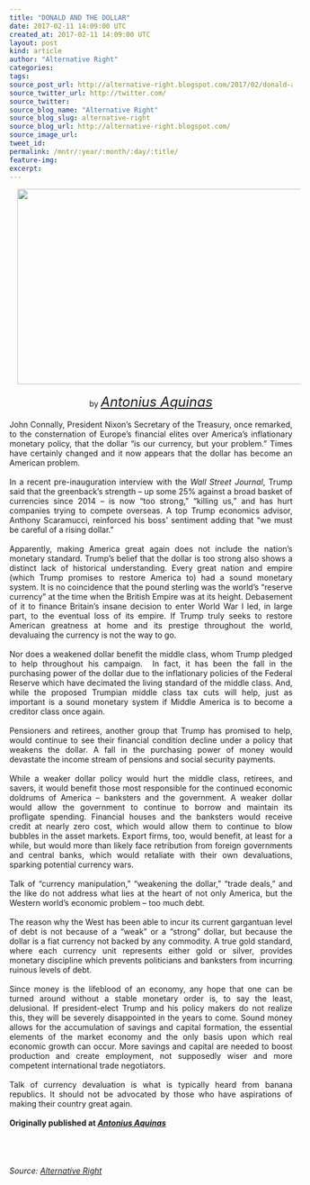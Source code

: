 ```yaml
---
title: "DONALD AND THE DOLLAR"
date: 2017-02-11 14:09:00 UTC
created_at: 2017-02-11 14:09:00 UTC
layout: post
kind: article
author: "Alternative Right"
categories: 
tags: 
source_post_url: http://alternative-right.blogspot.com/2017/02/donald-and-dollar.html
source_twitter_url: http://twitter.com/
source_twitter: 
source_blog_name: "Alternative Right"
source_blog_slug: alternative-right
source_blog_url: http://alternative-right.blogspot.com/
source_image_url: 
tweet_id:
permalink: /mntr/:year/:month/:day/:title/
feature-img: 
excerpt:
---
```

<div dir="ltr" style="text-align: left;"><div class="separator" style="clear: both; text-align: center;"><a href="https://1.bp.blogspot.com/-B2ZapJz0leA/WJ7fgcZhSKI/AAAAAAAACik/z3x1_tlGUV4PIDbKyOe9VYukqbYhsndDwCLcB/s1600/DonDollar.png" style="margin-left: 1em; margin-right: 1em;"><img border="0" height="347" src="https://1.bp.blogspot.com/-B2ZapJz0leA/WJ7fgcZhSKI/AAAAAAAACik/z3x1_tlGUV4PIDbKyOe9VYukqbYhsndDwCLcB/s400/DonDollar.png" width="550"></a></div><div style="text-align: center;"><br></div><div style="text-align: center;">by <span style="font-size: x-large;"><i><a href="http://alternative-right.blogspot.com/search/label/Antonius%20Aquinas">Antonius Aquinas</a></i></span></div><div style="text-align: justify;"><br></div><div style="text-align: justify;">John Connally, President Nixon’s Secretary of the Treasury, once remarked, to the consternation of Europe’s financial elites over America’s inflationary monetary policy, that the dollar “is our currency, but your problem.” Times have certainly changed and it now appears that the dollar has become an American problem.</div><div style="text-align: justify;"><br></div><div style="text-align: justify;">In a recent pre-inauguration interview with the <i>Wall Street Journal</i>, Trump said that the greenback’s strength – up some 25% against a broad basket of currencies since 2014 – is now “too strong,” “killing us,” and has hurt companies trying to compete overseas. A top Trump economics advisor, Anthony Scaramucci, reinforced his boss’ sentiment adding that “we must be careful of a rising dollar." <br><br><a name="more"></a>Apparently, making America great again does not include the nation’s monetary standard. Trump’s belief that the dollar is too strong also shows a distinct lack of historical understanding. Every great nation and empire (which Trump promises to restore America to) had a sound monetary system. It is no coincidence that the pound sterling was the world’s “reserve currency” at the time when the British Empire was at its height. Debasement of it to finance Britain’s insane decision to enter World War I led, in large part, to the eventual loss of its empire. If Trump truly seeks to restore American greatness at home and its prestige throughout the world, devaluaing the currency is not the way to go.</div><div style="text-align: justify;"><br></div><div style="text-align: justify;">Nor does a weakened dollar benefit the middle class, whom Trump pledged to help throughout his campaign.  In fact, it has been the fall in the purchasing power of the dollar due to the inflationary policies of the Federal Reserve which have decimated the living standard of the middle class. And, while the proposed Trumpian middle class tax cuts will help, just as important is a sound monetary system if Middle America is to become a creditor class once again.</div><div style="text-align: justify;"><br></div><div style="text-align: justify;">Pensioners and retirees, another group that Trump has promised to help, would continue to see their financial condition decline under a policy that weakens the dollar. A fall in the purchasing power of money would devastate the income stream of pensions and social security payments.</div><div style="text-align: justify;"><br></div><div style="text-align: justify;">While a weaker dollar policy would hurt the middle class, retirees, and savers, it would benefit those most responsible for the continued economic doldrums of America – banksters and the government. A weaker dollar would allow the government to continue to borrow and maintain its profligate spending. Financial houses and the banksters would receive credit at nearly zero cost, which would allow them to continue to blow bubbles in the asset markets. Export firms, too, would benefit, at least for a while, but would more than likely face retribution from foreign governments and central banks, which would retaliate with their own devaluations, sparking potential currency wars.</div><div style="text-align: justify;"><br></div><div style="text-align: justify;">Talk of “currency manipulation,” “weakening the dollar,” “trade deals,” and the like do not address what lies at the heart of not only America, but the Western world’s economic problem – too much debt.<br><br>The reason why the West has been able to incur its current gargantuan level of debt is not because of a “weak” or a “strong” dollar, but because the dollar is a fiat currency not backed by any commodity. A true gold standard, where each currency unit represents either gold or silver, provides monetary discipline which prevents politicians and banksters from incurring ruinous levels of debt.</div><div style="text-align: justify;"><br></div><div style="text-align: justify;">Since money is the lifeblood of an economy, any hope that one can be turned around without a stable monetary order is, to say the least, delusional. If president-elect Trump and his policy makers do not realize this, they will be severely disappointed in the years to come. Sound money allows for the accumulation of savings and capital formation, the essential elements of the market economy and the only basis upon which real economic growth can occur. More savings and capital are needed to boost production and create employment, not supposedly wiser and more competent international trade negotiators.</div><div style="text-align: justify;"><br></div><div style="text-align: justify;">Talk of currency devaluation is what is typically heard from banana republics. It should not be advocated by those who have aspirations of making their country great again.<br><br><b>Originally published at <a href="https://antoniusaquinas.com/"><i>Antonius Aquinas</i></a></b><br><br><div style="text-align: center;"><i><span style="font-family: inherit;"><span style='color: black; font-family: "arial" , "helvetica" , sans-serif; line-height: normal;'><span style="font-family: inherit;"> <img alt="" border="0" height="1" src="https://www.paypalobjects.com/en_US/i/scr/pixel.gif" width="1"></span></span></span></i></div><div style="text-align: center;"><br></div><br></div></div><img src="http://feeds.feedburner.com/~r/blogspot/SBfLZ/~4/4WVjTPu8MhM" height="1" width="1" alt=""><div class="">
    <i>Source: <a href="http://alternative-right.blogspot.com/">Alternative Right</a></i>
</div>

